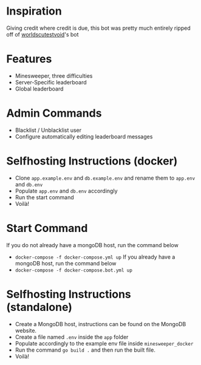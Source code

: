 # Inspiration
Giving credit where credit is due, this bot was pretty much entirely ripped off of [worldscutestvoid](https://github.com/cmsteffey)'s bot

# Features
- Minesweeper, three difficulties
- Server-Specific leaderboard
- Global leaderboard

# Admin Commands
- Blacklist / Unblacklist user
- Configure automatically editing leaderboard messages

# Selfhosting Instructions (docker)
- Clone `app.example.env` and `db.example.env` and rename them to `app.env` and `db.env`
- Populate `app.env` and `db.env` accordingly 
- Run the start command
- Voilà!

# Start Command
If you do not already have a mongoDB host, run the command below
- `docker-compose -f docker-compose.yml up`
If you already have a mongoDB host, run the command below
- `docker-compose -f docker-compose.bot.yml up`

# Selfhosting Instructions (standalone)
- Create a MongoDB host, instructions can be found on the MongoDB website.
- Create a file named `.env` inside the `app` folder
- Populate accordingly to the example env file inside `minesweeper_docker`
- Run the command `go build .` and then run the built file.
- Voilà!
